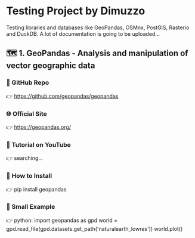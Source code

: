 # Testing Project by Dimuzzo
Testing libraries and databases like GeoPandas, OSMnx, PostGIS, Rasterio and DuckDB. A lot of documentation is going to be uploaded...

## 🗺 1. GeoPandas - Analysis and manipulation of vector geographic data

### 🔗 GitHub Repo
👉 https://github.com/geopandas/geopandas

### 🌐 Official Site
👉 https://geopandas.org/

### 🎥 Tutorial on YouTube
👉 searching...

### 🧰 How to Install
👉 pip install geopandas

### 🚀 Small Example
👉 python:
   import geopandas as gpd
   world = gpd.read_file(gpd.datasets.get_path('naturalearth_lowres'))
   world.plot()


